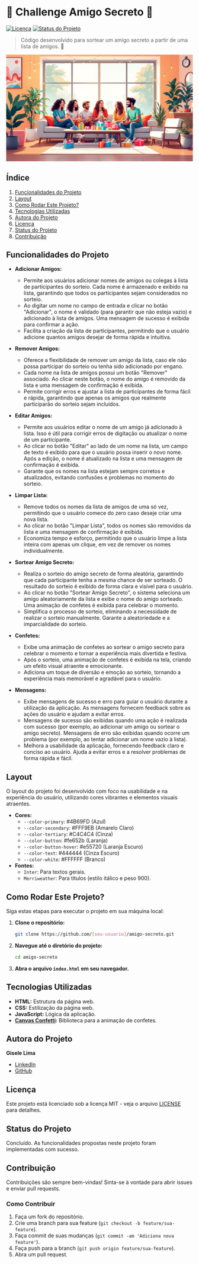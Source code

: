 # 🎉 Challenge Amigo Secreto 🎉

[![Licença](https://img.shields.io/badge/licença-MIT-green)](LICENSE)
[![Status do Projeto](https://img.shields.io/badge/status-concluído-brightgreen)](#)

> Código desenvolvido para sortear um amigo secreto a partir de uma lista de amigos. 🎉

![Imagem do Projeto](assets/amigo-secreto-2.png)

## Índice

1.  [Funcionalidades do Projeto](#funcionalidades-do-projeto)
2.  [Layout](#layout)
3.  [Como Rodar Este Projeto?](#como-rodar-este-projeto)
4.  [Tecnologias Utilizadas](#tecnologias-utilizadas)
5.  [Autora do Projeto](#autora-do-projeto)
6.  [Licença](#licença)
7.  [Status do Projeto](#status-do-projeto)
8.  [Contribuição](#contribuição)

## Funcionalidades do Projeto

*   **Adicionar Amigos:**
    *   Permite aos usuários adicionar nomes de amigos ou colegas à lista de participantes do sorteio. Cada nome é armazenado e exibido na lista, garantindo que todos os participantes sejam considerados no sorteio.
    *   Ao digitar um nome no campo de entrada e clicar no botão "Adicionar", o nome é validado (para garantir que não esteja vazio) e adicionado à lista de amigos. Uma mensagem de sucesso é exibida para confirmar a ação.
    *   Facilita a criação da lista de participantes, permitindo que o usuário adicione quantos amigos desejar de forma rápida e intuitiva.

*   **Remover Amigos:**
    *   Oferece a flexibilidade de remover um amigo da lista, caso ele não possa participar do sorteio ou tenha sido adicionado por engano.
    *   Cada nome na lista de amigos possui um botão "Remover" associado. Ao clicar neste botão, o nome do amigo é removido da lista e uma mensagem de confirmação é exibida.
    *   Permite corrigir erros e ajustar a lista de participantes de forma fácil e rápida, garantindo que apenas os amigos que realmente participarão do sorteio sejam incluídos.

*   **Editar Amigos:**
    *   Permite aos usuários editar o nome de um amigo já adicionado à lista. Isso é útil para corrigir erros de digitação ou atualizar o nome de um participante.
    *   Ao clicar no botão "Editar" ao lado de um nome na lista, um campo de texto é exibido para que o usuário possa inserir o novo nome. Após a edição, o nome é atualizado na lista e uma mensagem de confirmação é exibida.
    *   Garante que os nomes na lista estejam sempre corretos e atualizados, evitando confusões e problemas no momento do sorteio.

*   **Limpar Lista:**
    *   Remove todos os nomes da lista de amigos de uma só vez, permitindo que o usuário comece do zero caso deseje criar uma nova lista.
    *   Ao clicar no botão "Limpar Lista", todos os nomes são removidos da lista e uma mensagem de confirmação é exibida.
    *   Economiza tempo e esforço, permitindo que o usuário limpe a lista inteira com apenas um clique, em vez de remover os nomes individualmente.

*   **Sortear Amigo Secreto:**
    *   Realiza o sorteio do amigo secreto de forma aleatória, garantindo que cada participante tenha a mesma chance de ser sorteado. O resultado do sorteio é exibido de forma clara e visível para o usuário.
    *   Ao clicar no botão "Sortear Amigo Secreto", o sistema seleciona um amigo aleatoriamente da lista e exibe o nome do amigo sorteado. Uma animação de confetes é exibida para celebrar o momento.
    *   Simplifica o processo de sorteio, eliminando a necessidade de realizar o sorteio manualmente. Garante a aleatoriedade e a imparcialidade do sorteio.

*   **Confetes:**
    *   Exibe uma animação de confetes ao sortear o amigo secreto para celebrar o momento e tornar a experiência mais divertida e festiva.
    *   Após o sorteio, uma animação de confetes é exibida na tela, criando um efeito visual atraente e emocionante.
    *   Adiciona um toque de diversão e emoção ao sorteio, tornando a experiência mais memorável e agradável para o usuário.

*   **Mensagens:**
    *   Exibe mensagens de sucesso e erro para guiar o usuário durante a utilização da aplicação. As mensagens fornecem feedback sobre as ações do usuário e ajudam a evitar erros.
    *   Mensagens de sucesso são exibidas quando uma ação é realizada com sucesso (por exemplo, ao adicionar um amigo ou sortear o amigo secreto). Mensagens de erro são exibidas quando ocorre um problema (por exemplo, ao tentar adicionar um nome vazio à lista).
    *   Melhora a usabilidade da aplicação, fornecendo feedback claro e conciso ao usuário. Ajuda a evitar erros e a resolver problemas de forma rápida e fácil.
## Layout

O layout do projeto foi desenvolvido com foco na usabilidade e na experiência do usuário, utilizando cores vibrantes e elementos visuais atraentes.

*   **Cores:**
    *   `--color-primary`: #4B69FD (Azul)
    *   `--color-secondary`: #FFF9EB (Amarelo Claro)
    *   `--color-tertiary`: #C4C4C4 (Cinza)
    *   `--color-button`: #fe652b (Laranja)
    *   `--color-button-hover`: #e55720 (Laranja Escuro)
    *   `--color-text`: #444444 (Cinza Escuro)
    *   `--color-white`: #FFFFFF (Branco)
*   **Fontes:**
    *   `Inter`: Para textos gerais.
    *   `Merriweather`: Para títulos (estilo itálico e peso 900).

## Como Rodar Este Projeto?

Siga estas etapas para executar o projeto em sua máquina local:

1.  **Clone o repositório:**

    ```bash
    git clone https://github.com/[seu-usuario]/amigo-secreto.git 
    ```
2.  **Navegue até o diretório do projeto:**

    ```bash
    cd amigo-secreto
    ```
3.  **Abra o arquivo `index.html` em seu navegador.**

## Tecnologias Utilizadas

*   **HTML:** Estrutura da página web.
*   **CSS:** Estilização da página web.
*   **JavaScript:** Lógica da aplicação.
*   **[Canvas Confetti](https://www.npmjs.com/package/canvas-confetti):** Biblioteca para a animação de confetes.

## Autora do Projeto

**Gisele Lima**

*   [LinkedIn](https://www.linkedin.com/in/gisele-lima-tech/)
*   [GitHub](https://github.com/GiseleLima-AI)

## Licença

Este projeto está licenciado sob a licença MIT - veja o arquivo [LICENSE](LICENSE) para detalhes.

## Status do Projeto

Concluído. As funcionalidades propostas neste projeto foram implementadas com sucesso.

## Contribuição

Contribuições são sempre bem-vindas! Sinta-se à vontade para abrir issues e enviar pull requests.

### Como Contribuir

1.  Faça um fork do repositório.
2.  Crie uma branch para sua feature (`git checkout -b feature/sua-feature`).
3.  Faça commit de suas mudanças (`git commit -am 'Adiciona nova feature'`).
4.  Faça push para a branch (`git push origin feature/sua-feature`).
5.  Abra um pull request.